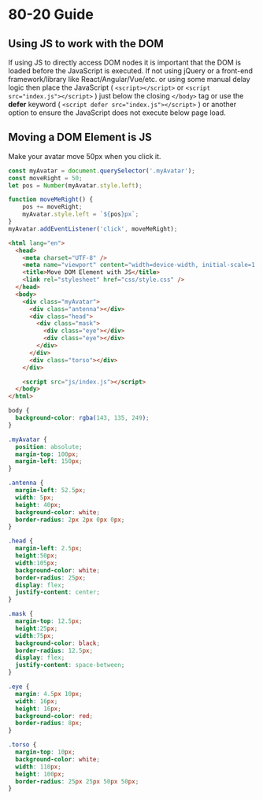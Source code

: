 # 80-20 Guide

## Using JS to work with the DOM

If using JS to directly access DOM nodes it is important that the DOM is loaded before the JavaScript is executed. If not using jQuery or a front-end framework/library like React/Angular/Vue/etc. or using some manual delay logic then place the JavaScript ( `<script></script>`  or  `<script src="index.js"></script>` ) just below the closing  ` </body> `  tag or use the **defer** keyword ( `<script defer src="index.js"></script>` ) or another option to ensure the JavaScript does not execute below page load.

## Moving a DOM Element is JS

Make your avatar move 50px when you click it.

```javascript
const myAvatar = document.querySelector('.myAvatar');
const moveRight = 50;
let pos = Number(myAvatar.style.left);

function moveMeRight() {
    pos += moveRight;
    myAvatar.style.left = `${pos}px`;
}
myAvatar.addEventListener('click', moveMeRight);
```

```html
<html lang="en">
  <head>
    <meta charset="UTF-8" />
    <meta name="viewport" content="width=device-width, initial-scale=1.0" />
    <title>Move DOM Element with JS</title>
    <link rel="stylesheet" href="css/style.css" />
  </head>
  <body>
    <div class="myAvatar">
      <div class="antenna"></div>
      <div class="head">
        <div class="mask">
          <div class="eye"></div>
          <div class="eye"></div>
        </div>
      </div>
      <div class="torso"></div>
    </div>

    <script src="js/index.js"></script>
  </body>
</html>
```

```css
body {
  background-color: rgba(143, 135, 249);
}

.myAvatar {
  position: absolute;
  margin-top: 100px;
  margin-left: 150px;
}

.antenna {
  margin-left: 52.5px;
  width: 5px;
  height: 40px;
  background-color: white;
  border-radius: 2px 2px 0px 0px;
}

.head {
  margin-left: 2.5px;
  height:50px;
  width:105px;
  background-color: white;
  border-radius: 25px;
  display: flex;
  justify-content: center; 
}

.mask {
  margin-top: 12.5px;
  height:25px;
  width:75px;
  background-color: black;
  border-radius: 12.5px;
  display: flex;
  justify-content: space-between;
}

.eye {
  margin: 4.5px 10px;
  width: 16px;
  height: 16px;
  background-color: red;
  border-radius: 8px;
}

.torso {
  margin-top: 10px;
  background-color: white;
  width: 110px;
  height: 100px;
  border-radius: 25px 25px 50px 50px;
}
```